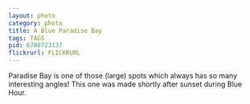 ```yaml
---
layout: photo
category: photo
title: A Blue Paradise Bay
tags: TAGS
pid: 6780723137
flickrurl: FLICKRURL
---
```


Paradise Bay is one of those (large) spots which always has so many interesting angles! This one was made shortly after sunset during Blue Hour.
